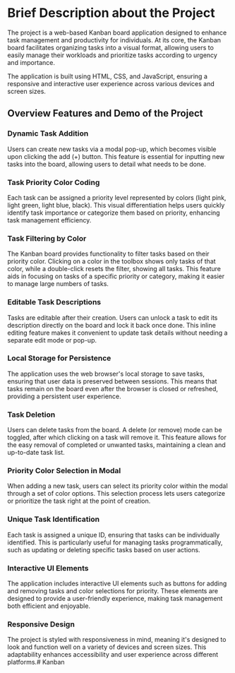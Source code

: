 # Brief Description about the Project

The project is a web-based Kanban board application designed to enhance task management and productivity for individuals. At its core, the Kanban board facilitates organizing tasks into a visual format, allowing users to easily manage their workloads and prioritize tasks according to urgency and importance.

The application is built using HTML, CSS, and JavaScript, ensuring a responsive and interactive user experience across various devices and screen sizes.

## Overview Features and Demo of the Project

### Dynamic Task Addition

Users can create new tasks via a modal pop-up, which becomes visible upon clicking the add (+) button. This feature is essential for inputting new tasks into the board, allowing users to detail what needs to be done.

### Task Priority Color Coding

Each task can be assigned a priority level represented by colors (light pink, light green, light blue, black). This visual differentiation helps users quickly identify task importance or categorize them based on priority, enhancing task management efficiency.

### Task Filtering by Color

The Kanban board provides functionality to filter tasks based on their priority color. Clicking on a color in the toolbox shows only tasks of that color, while a double-click resets the filter, showing all tasks. This feature aids in focusing on tasks of a specific priority or category, making it easier to manage large numbers of tasks.

### Editable Task Descriptions

Tasks are editable after their creation. Users can unlock a task to edit its description directly on the board and lock it back once done. This inline editing feature makes it convenient to update task details without needing a separate edit mode or pop-up.

### Local Storage for Persistence

The application uses the web browser's local storage to save tasks, ensuring that user data is preserved between sessions. This means that tasks remain on the board even after the browser is closed or refreshed, providing a persistent user experience.

### Task Deletion

Users can delete tasks from the board. A delete (or remove) mode can be toggled, after which clicking on a task will remove it. This feature allows for the easy removal of completed or unwanted tasks, maintaining a clean and up-to-date task list.

### Priority Color Selection in Modal

When adding a new task, users can select its priority color within the modal through a set of color options. This selection process lets users categorize or prioritize the task right at the point of creation.

### Unique Task Identification

Each task is assigned a unique ID, ensuring that tasks can be individually identified. This is particularly useful for managing tasks programmatically, such as updating or deleting specific tasks based on user actions.

### Interactive UI Elements

The application includes interactive UI elements such as buttons for adding and removing tasks and color selections for priority. These elements are designed to provide a user-friendly experience, making task management both efficient and enjoyable.

### Responsive Design

The project is styled with responsiveness in mind, meaning it's designed to look and function well on a variety of devices and screen sizes. This adaptability enhances accessibility and user experience across different platforms.# Kanban

